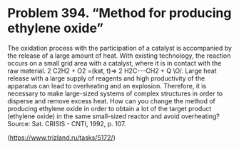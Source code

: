 # Problem 394. “Method for producing ethylene oxide”

The oxidation process with the participation of a catalyst is accompanied by the release of a large amount of heat. With existing technology, the reaction occurs on a small grid area with a catalyst, where it is in contact with the raw material. 2 C2H2 + O2 =(kat, t)=> 2 H2C---CH2 + Q \O/. Large heat release with a large supply of reagents and high productivity of the apparatus can lead to overheating and an explosion. Therefore, it is necessary to make large-sized systems of complex structures in order to disperse and remove excess heat. How can you change the method of producing ethylene oxide in order to obtain a lot of the target product (ethylene oxide) in the same small-sized reactor and avoid overheating? Source: Sat. CRISIS - CNTI, 1992, p. 107.

(https://www.trizland.ru/tasks/5172/)
